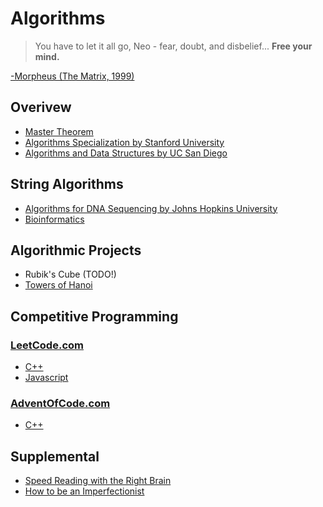 # Algorithms
> You have to let it all go, Neo - fear, doubt, and disbelief...  **Free your mind.**
> 
[-Morpheus (The Matrix, 1999)](https://en.wikipedia.org/wiki/The_Matrix)

## Overivew
* [Master Theorem](https://claytonjwong.github.io/Master-Theorem/)
* [Algorithms Specialization by Stanford University](https://claytonjwong.github.io/Algorithms-Stanford/)
* [Algorithms and Data Structures by UC San Diego](https://claytonjwong.github.io/Algorithms-UCSanDiego/)

## String Algorithms
* [Algorithms for DNA Sequencing by Johns Hopkins University](https://claytonjwong.github.io/Algorithms-DNA-Sequencing/)
* [Bioinformatics](https://github.com/claytonjwong/algo-bioinformatics)

## Algorithmic Projects
* Rubik's Cube (TODO!)
* [Towers of Hanoi](https://claytonjwong.github.io/Towers-Of-Hanoi/)

## Competitive Programming
### [LeetCode.com](https://leetcode.com/claytonjwong/)
* [C++](https://github.com/claytonjwong/leetcode)
* [Javascript](https://github.com/claytonjwong/js-sandbox)

### [AdventOfCode.com](https://www.adventofcode.com/)
* [C++](https://github.com/claytonjwong/advent-of-code)

## Supplemental
* [Speed Reading with the Right Brain](https://claytonjwong.github.io/reading/)
* [How to be an Imperfectionist](https://claytonjwong.github.io/imperfectionist/)
